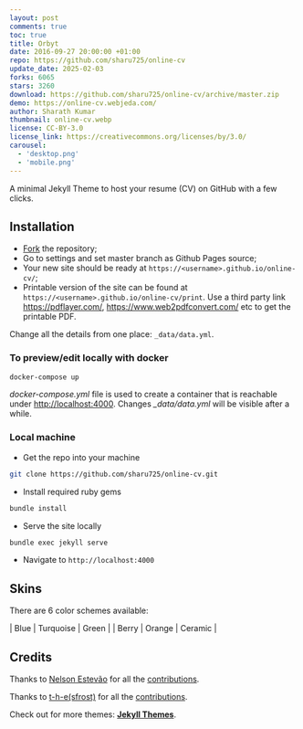```yaml
---
layout: post
comments: true
toc: true
title: Orbyt
date: 2016-09-27 20:00:00 +01:00
repo: https://github.com/sharu725/online-cv
update_date: 2025-02-03
forks: 6065
stars: 3260
download: https://github.com/sharu725/online-cv/archive/master.zip
demo: https://online-cv.webjeda.com/
author: Sharath Kumar
thumbnail: online-cv.webp
license: CC-BY-3.0
license_link: https://creativecommons.org/licenses/by/3.0/
carousel:
  - 'desktop.png'
  - 'mobile.png'
---
```


A minimal Jekyll Theme to host your resume (CV) on GitHub with a few clicks.

## Installation

* [Fork](https://github.com/sharu725/online-cv/fork) the repository;
* Go to settings and set master branch as Github Pages source;
* Your new site should be ready at `https://<username>.github.io/online-cv/`;
* Printable version of the site can be found at `https://<username>.github.io/online-cv/print`. Use a third party link https://pdflayer.com/, https://www.web2pdfconvert.com/ etc to get the printable PDF.

Change all the details from one place: `_data/data.yml`.

### To preview/edit locally with docker

```sh
docker-compose up
```

*docker-compose.yml* file is used to create a container that is reachable under <http://localhost:4000>.
Changes *_data/data.yml* will be visible after a while.

### Local machine

* Get the repo into your machine

```bash
git clone https://github.com/sharu725/online-cv.git
```

* Install required ruby gems

```bash
bundle install
```

* Serve the site locally

```bash
bundle exec jekyll serve
```

* Navigate to `http://localhost:4000`

## Skins

There are 6 color schemes available:

| Blue | Turquoise | Green |
| Berry | Orange | Ceramic |

## Credits

Thanks to [Nelson Estevão](https://github.com/nelsonmestevao) for all the [contributions](https://github.com/sharu725/online-cv/commits?author=nelsonmestevao).

Thanks to [t-h-e(sfrost)](https://github.com/t-h-e) for all the [contributions](https://github.com/sharu725/online-cv/commits?author=t-h-e).

Check out for more themes: [**Jekyll Themes**](http://jekyll-themes.com).
